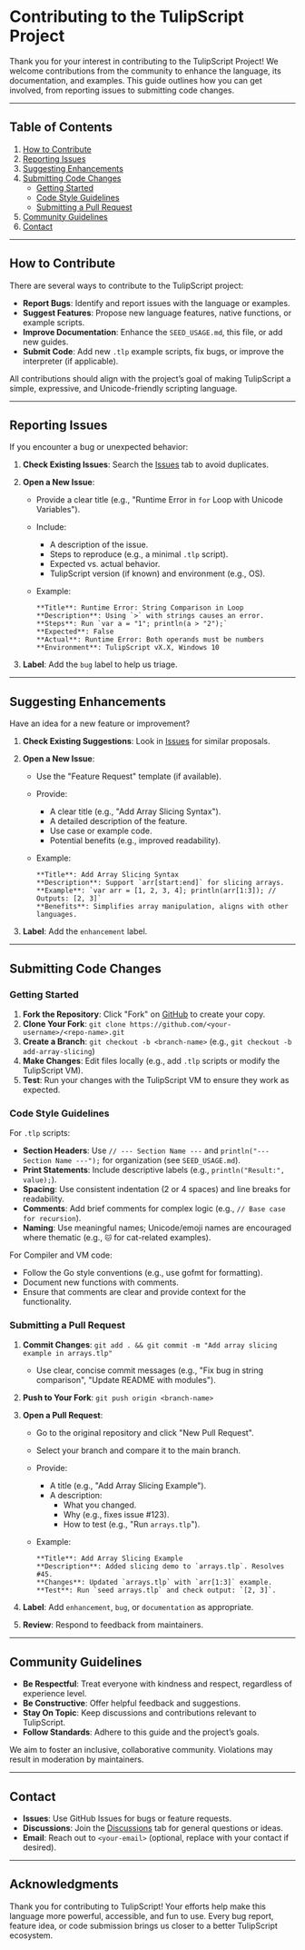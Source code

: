 # Contributing to the TulipScript Project

Thank you for your interest in contributing to the TulipScript Project! We welcome contributions from the community to enhance the language, its documentation, and examples. This guide outlines how you can get involved, from reporting issues to submitting code changes.

---

## Table of Contents

1. [How to Contribute](#how-to-contribute)
2. [Reporting Issues](#reporting-issues)
3. [Suggesting Enhancements](#suggesting-enhancements)
4. [Submitting Code Changes](#submitting-code-changes)
   - [Getting Started](#getting-started)
   - [Code Style Guidelines](#code-style-guidelines)
   - [Submitting a Pull Request](#submitting-a-pull-request)
5. [Community Guidelines](#community-guidelines)
6. [Contact](#contact)

---

## How to Contribute

There are several ways to contribute to the TulipScript project:

- **Report Bugs**: Identify and report issues with the language or examples.
- **Suggest Features**: Propose new language features, native functions, or example scripts.
- **Improve Documentation**: Enhance the `SEED_USAGE.md`, this file, or add new guides.
- **Submit Code**: Add new `.tlp` example scripts, fix bugs, or improve the interpreter (if applicable).

All contributions should align with the project’s goal of making TulipScript a simple, expressive, and Unicode-friendly scripting language.

---

## Reporting Issues

If you encounter a bug or unexpected behavior:

1. **Check Existing Issues**: Search the [Issues](https://github.com/cryptrunner49/tulipscript/issues) tab to avoid duplicates.
2. **Open a New Issue**:
   - Provide a clear title (e.g., "Runtime Error in `for` Loop with Unicode Variables").
   - Include:
     - A description of the issue.
     - Steps to reproduce (e.g., a minimal `.tlp` script).
     - Expected vs. actual behavior.
     - TulipScript version (if known) and environment (e.g., OS).
   - Example:

     ```text
     **Title**: Runtime Error: String Comparison in Loop
     **Description**: Using `>` with strings causes an error.
     **Steps**: Run `var a = "1"; println(a > "2");`
     **Expected**: False
     **Actual**: Runtime Error: Both operands must be numbers
     **Environment**: TulipScript vX.X, Windows 10
     ```

3. **Label**: Add the `bug` label to help us triage.

---

## Suggesting Enhancements

Have an idea for a new feature or improvement?

1. **Check Existing Suggestions**: Look in [Issues](https://github.com/cryptrunner49/tulipscript/issues) for similar proposals.
2. **Open a New Issue**:
   - Use the "Feature Request" template (if available).
   - Provide:
     - A clear title (e.g., "Add Array Slicing Syntax").
     - A detailed description of the feature.
     - Use case or example code.
     - Potential benefits (e.g., improved readability).
   - Example:

     ```text
     **Title**: Add Array Slicing Syntax
     **Description**: Support `arr[start:end]` for slicing arrays.
     **Example**: `var arr = [1, 2, 3, 4]; println(arr[1:3]); // Outputs: [2, 3]`
     **Benefits**: Simplifies array manipulation, aligns with other languages.
     ```

3. **Label**: Add the `enhancement` label.

---

## Submitting Code Changes

### Getting Started

1. **Fork the Repository**: Click "Fork" on [GitHub](https://github.com/cryptrunner49/tulipscript) to create your copy.
2. **Clone Your Fork**: `git clone https://github.com/<your-username>/<repo-name>.git`
3. **Create a Branch**: `git checkout -b <branch-name>` (e.g., `git checkout -b add-array-slicing`)
4. **Make Changes**: Edit files locally (e.g., add `.tlp` scripts or modify the TulipScript VM).
5. **Test**: Run your changes with the TulipScript VM to ensure they work as expected.

### Code Style Guidelines

For `.tlp` scripts:

- **Section Headers**: Use `// --- Section Name ---` and `println("--- Section Name ---");` for organization (see `SEED_USAGE.md`).
- **Print Statements**: Include descriptive labels (e.g., `println("Result:", value);`).
- **Spacing**: Use consistent indentation (2 or 4 spaces) and line breaks for readability.
- **Comments**: Add brief comments for complex logic (e.g., `// Base case for recursion`).
- **Naming**: Use meaningful names; Unicode/emoji names are encouraged where thematic (e.g., `🐱` for cat-related examples).

For Compiler and VM code:

- Follow the Go style conventions (e.g., use gofmt for formatting).
- Document new functions with comments.
- Ensure that comments are clear and provide context for the functionality.

### Submitting a Pull Request

1. **Commit Changes**: `git add . && git commit -m "Add array slicing example in arrays.tlp"`
   - Use clear, concise commit messages (e.g., "Fix bug in string comparison", "Update README with modules").
2. **Push to Your Fork**: `git push origin <branch-name>`
3. **Open a Pull Request**:
   - Go to the original repository and click "New Pull Request".
   - Select your branch and compare it to the main branch.
   - Provide:
     - A title (e.g., "Add Array Slicing Example").
     - A description:
       - What you changed.
       - Why (e.g., fixes issue #123).
       - How to test (e.g., "Run `arrays.tlp`").
   - Example:

     ```text
     **Title**: Add Array Slicing Example
     **Description**: Added slicing demo to `arrays.tlp`. Resolves #45.
     **Changes**: Updated `arrays.tlp` with `arr[1:3]` example.
     **Test**: Run `seed arrays.tlp` and check output: `[2, 3]`.
     ```

4. **Label**: Add `enhancement`, `bug`, or `documentation` as appropriate.
5. **Review**: Respond to feedback from maintainers.

---

## Community Guidelines

- **Be Respectful**: Treat everyone with kindness and respect, regardless of experience level.
- **Be Constructive**: Offer helpful feedback and suggestions.
- **Stay On Topic**: Keep discussions and contributions relevant to TulipScript.
- **Follow Standards**: Adhere to this guide and the project’s goals.

We aim to foster an inclusive, collaborative community. Violations may result in moderation by maintainers.

---

## Contact

- **Issues**: Use GitHub Issues for bugs or feature requests.
- **Discussions**: Join the [Discussions](https://github.com/cryptrunner49/tulipscript/discussions) tab for general questions or ideas.
- **Email**: Reach out to `<your-email>` (optional, replace with your contact if desired).

---

## Acknowledgments

Thank you for contributing to TulipScript! Your efforts help make this language more powerful, accessible, and fun to use. Every bug report, feature idea, or code submission brings us closer to a better TulipScript ecosystem.
